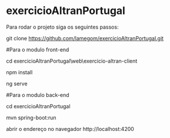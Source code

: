 # exercicioAltranPortugal

Para rodar o projeto siga os seguintes passos:

git clone https://github.com/lamegom/exercicioAltranPortugal.git


#Para o modulo front-end

cd exercicioAltranPortugal\web\exercicio-altran-client

npm install

ng serve

#Para o modulo back-end

cd exercicioAltranPortugal

mvn spring-boot:run

abrir o endereço no navegador http://localhost:4200